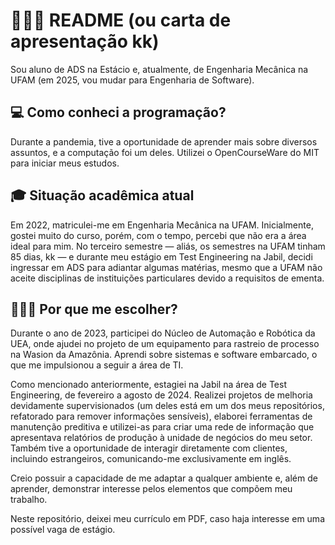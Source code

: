 # 👨🏻‍💻 README (ou carta de apresentação kk)

Sou aluno de ADS na Estácio e, atualmente, de Engenharia Mecânica na UFAM (em 2025, vou mudar para Engenharia de Software).

## 💻 Como conheci a programação?

Durante a pandemia, tive a oportunidade de aprender mais sobre diversos assuntos, e a computação foi um deles. Utilizei o OpenCourseWare do MIT para iniciar meus estudos.

## 🎓 Situação acadêmica atual

Em 2022, matriculei-me em Engenharia Mecânica na UFAM. Inicialmente, gostei muito do curso, porém, com o tempo, percebi que não era a área ideal para mim. No terceiro semestre — aliás, os semestres na UFAM tinham 85 dias, kk — e durante meu estágio em Test Engineering na Jabil, decidi ingressar em ADS para adiantar algumas matérias, mesmo que a UFAM não aceite disciplinas de instituições particulares devido a requisitos de ementa.

## 👨🏻‍💼 Por que me escolher?

Durante o ano de 2023, participei do Núcleo de Automação e Robótica da UEA, onde ajudei no projeto de um equipamento para rastreio de processo na Wasion da Amazônia.  Aprendi sobre sistemas e software embarcado, o que me impulsionou a seguir a área de TI.

Como mencionado anteriormente, estagiei na Jabil na área de Test Engineering, de fevereiro a agosto de 2024. Realizei projetos de melhoria devidamente supervisionados (um deles está em um dos meus repositórios, refatorado para remover informações sensíveis), elaborei ferramentas de manutenção preditiva e utilizei-as para criar uma rede de informação que apresentava relatórios de produção à unidade de negócios do meu setor. Também tive a oportunidade de interagir diretamente com clientes, incluindo estrangeiros, comunicando-me exclusivamente em inglês.

Creio possuir a capacidade de me adaptar a qualquer ambiente e, além de aprender, demonstrar interesse pelos elementos que compõem meu trabalho.

Neste repositório, deixei meu currículo em PDF, caso haja interesse em uma possível vaga de estágio.
